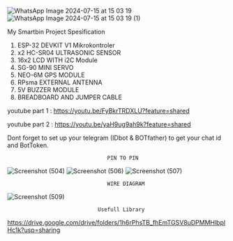 ![WhatsApp Image 2024-07-15 at 15 03 19](https://github.com/user-attachments/assets/279775bf-776d-4d5e-856f-cf6e0fd80ab3)
![WhatsApp Image 2024-07-15 at 15 03 19 (1)](https://github.com/user-attachments/assets/e53a25e4-3361-4f0b-bce4-0919e665698e)

My Smartbin Project Spesification
1. ESP-32 DEVKIT V1 Mikrokontroler
2. x2 HC-SR04 ULTRASONIC SENSOR
3. 16x2 LCD WITH i2C Module
4. SG-90 MINI SERVO
5. NEO-6M GPS MODULE
6. RPsma EXTERNAL ANTENNA
7. 5V BUZZER MODULE
8. BREADBOARD AND JUMPER CABLE

   
youtube part 1 : https://youtu.be/FyBkrTRDXLU?feature=shared

youtube part 2 : https://youtu.be/yaH9ug9ah9k?feature=shared

Dont forget to set up your telegram (IDbot & BOTfather) to get your chat id and BotToken.


                                    PIN TO PIN



![Screenshot (504)](https://github.com/user-attachments/assets/758a67bf-2e11-487c-8a9d-871b955a0f06)
![Screenshot (506)](https://github.com/user-attachments/assets/d09d2a9e-71ec-4f46-885f-65f9dc6249a9)
![Screenshot (507)](https://github.com/user-attachments/assets/2701a86a-81b8-4fca-bfa1-f146d63ad879)




                                    WIRE DIAGRAM

![Screenshot (509)](https://github.com/user-attachments/assets/c12acc9f-516d-47ea-b6b9-765562caeeb5)








                                 Usefull Library 

https://drive.google.com/drive/folders/1h6rPhsTB_fhEmTGSV8uDPMMHlbplHc1k?usp=sharing





